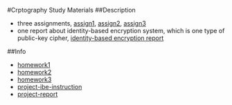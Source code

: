 #Crptography Study Materials
##Description
- three assignments, [assign1](./crypto_homework1), [assign2](./crypto_homework2), [assign3](./crypto_homework3)
- one report about identity-based encryption system, which is one type of public-key cipher, [identity-based encryption report](./project_ibe)

##Info
- [homework1](crypto_homework1)
- [homework2](crypto_homework2)
- [homework3](crypto_homework3)
- [project-ibe-instruction](project_ibe)
- [project-report](project_ibe/report)
